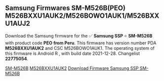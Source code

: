 <h2>Samsung Firmwares SM-M526B(PEO) M526BXXU1AUK2/M526BOWO1AUK1/M526BXXU1AUJ2</h2>
Download the Samsung firmware for the ✅ <strong>Samsung SSP </strong> ⭐ <strong>SM-M526B</strong> with product code <strong>PEO</strong> <strong> from Peru</strong>. This firmware has version number PDA <strong>M526BXXU1AUK2</strong> and CSC M526BOWO1AUK1. The operating system of this firmware is Android R , with build date 2021-12-28. Changelist <strong>22775054</strong>.

[SM-M526B](https://samfirm.shop/samsung/model/SM-M526B)
[M526BXXU1AUK2](https://samfirm.shop/samsung/pda/M526BXXU1AUK2)
[Download Firmware Samsung SSP SM-M526B](https://samfirm.shop/samsung/firmware/485938)
